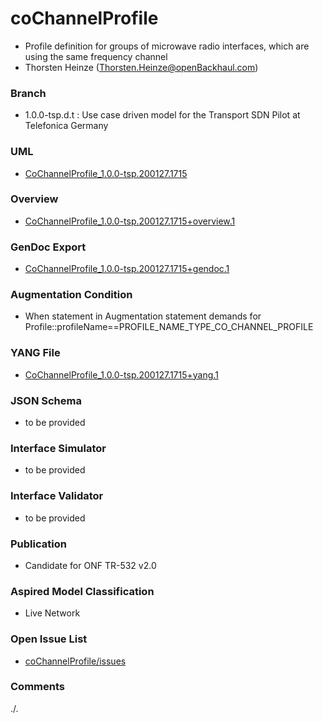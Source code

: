 # coChannelProfile
- Profile definition for groups of microwave radio interfaces, which are using the same frequency channel
- Thorsten Heinze (Thorsten.Heinze@openBackhaul.com)

### Branch
- 1.0.0-tsp.d.t : Use case driven model for the Transport SDN Pilot at Telefonica Germany

### UML
- [CoChannelProfile_1.0.0-tsp.200127.1715](./CoChannelProfile_1.0.0-tsp.200127.1715.zip)

### Overview 
- [CoChannelProfile_1.0.0-tsp.200127.1715+overview.1](./CoChannelProfile_1.0.0-tsp.200127.1715+overview.1.png)

### GenDoc Export
- [CoChannelProfile_1.0.0-tsp.200127.1715+gendoc.1](./CoChannelProfile_1.0.0-tsp.200127.1715+gendoc.1.docx)

### Augmentation Condition
- When statement in Augmentation statement demands for Profile::profileName==PROFILE_NAME_TYPE_CO_CHANNEL_PROFILE

### YANG File
- [CoChannelProfile_1.0.0-tsp.200127.1715+yang.1](./CoChannelProfile_1.0.0-tsp.200127.1715+yang.1.zip)

### JSON Schema
- to be provided

### Interface Simulator
- to be provided

### Interface Validator
- to be provided

### Publication
- Candidate for ONF TR-532 v2.0 

### Aspired Model Classification
- Live Network

### Open Issue List
- [coChannelProfile/issues](../../issues)

### Comments
./.
